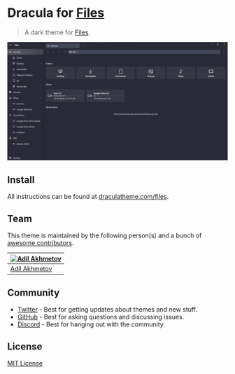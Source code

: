 # Dracula for [Files](https://github.com/files-community/Files)

> A dark theme for [Files](https://github.com/files-community/Files).

![Screenshot](./screenshot.png)

## Install

All instructions can be found at [draculatheme.com/files](https://draculatheme.com/files).

## Team

This theme is maintained by the following person(s) and a bunch of [awesome contributors](https://github.com/dracula/files/graphs/contributors).

| [![Adil Akhmetov](https://github.com/weeebdev.png?size=100)](https://github.com/weeebdev) |
| ----------------------------------------------------------------------------------------- |
| [Adil Akhmetov](https://github.com/weeebdev)                                              |

## Community

- [Twitter](https://twitter.com/draculatheme) - Best for getting updates about themes and new stuff.
- [GitHub](https://github.com/dracula/dracula-theme/discussions) - Best for asking questions and discussing issues.
- [Discord](https://draculatheme.com/discord-invite) - Best for hanging out with the community.

## License

[MIT License](./LICENSE)
